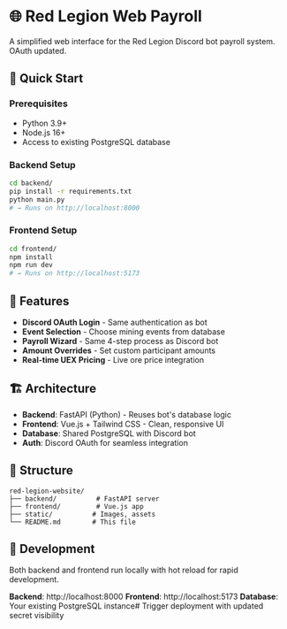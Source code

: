 # 🌐 Red Legion Web Payroll

A simplified web interface for the Red Legion Discord bot payroll system. OAuth updated.

## 🚀 Quick Start

### Prerequisites
- Python 3.9+
- Node.js 16+
- Access to existing PostgreSQL database

### Backend Setup
```bash
cd backend/
pip install -r requirements.txt
python main.py
# → Runs on http://localhost:8000
```

### Frontend Setup
```bash
cd frontend/
npm install
npm run dev
# → Runs on http://localhost:5173
```

## 🎯 Features

- **Discord OAuth Login** - Same authentication as bot
- **Event Selection** - Choose mining events from database
- **Payroll Wizard** - Same 4-step process as Discord bot
- **Amount Overrides** - Set custom participant amounts
- **Real-time UEX Pricing** - Live ore price integration

## 🏗️ Architecture

- **Backend**: FastAPI (Python) - Reuses bot's database logic
- **Frontend**: Vue.js + Tailwind CSS - Clean, responsive UI
- **Database**: Shared PostgreSQL with Discord bot
- **Auth**: Discord OAuth for seamless integration

## 📁 Structure

```
red-legion-website/
├── backend/          # FastAPI server
├── frontend/         # Vue.js app
├── static/          # Images, assets
└── README.md        # This file
```

## 🔧 Development

Both backend and frontend run locally with hot reload for rapid development.

**Backend**: http://localhost:8000
**Frontend**: http://localhost:5173
**Database**: Your existing PostgreSQL instance# Trigger deployment with updated secret visibility
